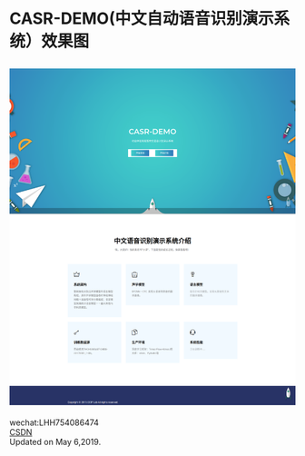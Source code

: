 # CASR-DEMO(中文自动语音识别演示系统）效果图
![效果图](./image/CASR_DEMO.png)
---
wechat:LHH754086474  
[CSDN](https://blog.csdn.net/lihangll)  
Updated on May 6,2019.

